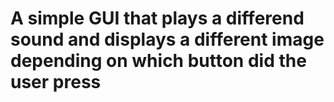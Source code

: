 # A simple GUI that plays a differend sound and displays a different image depending on which button did the user press